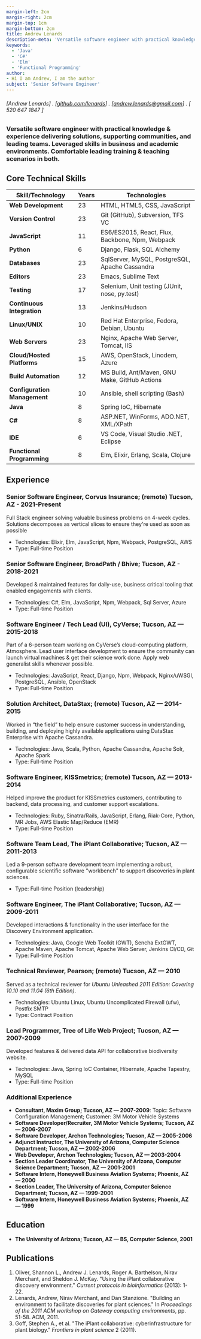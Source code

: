 ```yaml
---
margin-left: 2cm
margin-right: 2cm
margin-top: 1cm
margin-bottom: 2cm
title: Andrew Lenards
description-meta: 'Versatile software engineer with practical knowledge & experience delivering solutions, supporting communities, and leading teams. Leveraged skills in business and academic environments. Comfortable leading training & teaching scenarios in both.'
keywords:
  - 'Java'
  - 'C#'
  - 'Elm'
  - 'Functional Programming'
author:
- Hi I am Andrew, I am the author
subject: 'Senior Software Engineer'
---
```

###### [Andrew Lenards] . [[github.com/lenards](https://github.com/lenards)] . [andrew.lenards@gmail.com] . [ 520 647 1847 ]

### Versatile software engineer with practical knowledge & experience delivering solutions, supporting communities, and leading teams. Leveraged skills in business and academic environments. Comfortable leading training & teaching scenarios in both.

## Core Technical Skills  

| Skill/Technology          | Years | Technologies                                          |
| ------------------------- | ----- | ----------------------------------------------------- |
| **Web Development**       | 23    | HTML, HTML5, CSS, JavaScript                          |
| **Version Control**       | 23    | Git (GitHub), Subversion, TFS VC                      |
| **JavaScript**            | 11    | ES6/ES2015, React, Flux, Backbone, Npm, Webpack       |
| **Python**                | 6     | Django, Flask, SQL Alchemy                            |
| **Databases**             | 23    | SqlServer, MySQL, PostgreSQL, Apache Cassandra        |
| **Editors**               | 23    | Emacs, Sublime Text                                   |
| **Testing**               | 17    | Selenium, Unit testing (JUnit, nose, py.test)         |
| **Continuous Integration**| 13    | Jenkins/Hudson                                        |
| **Linux/UNIX**            | 10    | Red Hat Enterprise, Fedora, Debian, Ubuntu            |
| **Web Servers**           | 23    | Nginx, Apache Web Server, Tomcat, IIS                 |
| **Cloud/Hosted Platforms**| 15    | AWS, OpenStack, Linodem, Azure                        |
| **Build Automation**      | 12    | MS Build, Ant/Maven, GNU Make, GitHub Actions         |
| **Configuration Management** | 10 | Ansible, shell scripting (Bash)                       |
| **Java**                  | 8     | Spring IoC, Hibernate                                 |
| **C#**                    | 8     | ASP.NET, WinForms, ADO.NET, XML/XPath                 |
| **IDE**                   | 6     | VS Code, Visual Studio .NET, Eclipse                  |
| **Functional Programming**| 8     | Elm, Elixir, Erlang, Scala, Clojure                   |

## Experience  

### Senior Software Engineer, Corvus Insurance; (remote) Tucson, AZ - 2021-Present
Full Stack engineer solving valuable business problems on 4-week cycles. Solutions decomposes as vertical slices to ensure they're used as soon as possible
- Technologies: Elixir, Elm, JavaScript, Npm, Webpack, PostgreSQL, AWS
- Type: Full-time Position  


### Senior Software Engineer, BroadPath / Bhive; Tucson, AZ - 2018-2021
Developed & maintained features for daily-use, business critical tooling that enabled engagements with clients.
- Technologies: C#, Elm, JavaScript, Npm, Webpack, Sql Server, Azure
- Type: Full-time Position  

### Software Engineer / Tech Lead (UI), CyVerse; Tucson, AZ — 2015-2018  
Part of a 6-person team working on CyVerse’s cloud-computing platform, Atmosphere. Lead user interface development to ensure the community can launch virtual machines & get their science work done. Apply web generalist skills whenever possible.  
- Technologies: JavaScript, React, Django, Npm, Webpack, Nginx/uWSGI, PostgreSQL, Ansible, OpenStack  
- Type: Full-time Position  

### Solution Architect, DataStax; (remote) Tucson, AZ — 2014-2015  
Worked in “the field” to help ensure customer success in understanding, building, and deploying highly available applications using DataStax Enterprise with Apache Cassandra.  
- Technologies: Java, Scala, Python, Apache Cassandra, Apache Solr, Apache Spark  
- Type: Full-time Position  

### Software Engineer, KISSmetrics; (remote) Tucson, AZ — 2013-2014  
Helped improve the product for KISSmetrics customers, contributing to backend, data processing, and customer support escalations.  
- Technologies: Ruby, Sinatra/Rails, JavaScript, Erlang, Riak-Core, Python, MR Jobs, AWS Elastic Map/Reduce (EMR)  
- Type: Full-time Position  

### Software Team Lead, The iPlant Collaborative; Tucson, AZ — 2011-2013  
Led a 9-person software development team implementing a robust, configurable scientific software "workbench" to support discoveries in plant sciences.  
- Type: Full-time Position (leadership)  

### Software Engineer, The iPlant Collaborative; Tucson, AZ — 2009-2011  
Developed interactions & functionality in the user interface for the Discovery Environment application.  
- Technologies: Java, Google Web Toolkit (GWT), Sencha ExtGWT, Apache Maven, Apache Tomcat, Apache Web Server, Jenkins CI/CD, Git  
- Type: Full-time Position  

### Technical Reviewer, Pearson; (remote) Tucson, AZ — 2010  
Served as a technical reviewer for *Ubuntu Unleashed 2011 Edition: Covering 10.10 and 11.04 (6th Edition)*.  
- Technologies: Ubuntu Linux, Ubuntu Uncomplicated Firewall (ufw), Postfix SMTP  
- Type: Contract Position  

### Lead Programmer, Tree of Life Web Project; Tucson, AZ — 2007-2009  
Developed features & delivered data API for collaborative biodiversity website.  
- Technologies: Java, Spring IoC Container, Hibernate, Apache Tapestry, MySQL  
- Type: Full-time Position  

### Additional Experience  
- **Consultant, Maxim Group; Tucson, AZ — 2007-2009**: Topic: Software Configuration Management; Customer: 3M Motor Vehicle Systems  
- **Software Developer/Recruiter, 3M Motor Vehicle Systems; Tucson, AZ — 2006-2007**  
- **Software Developer, Archon Technologies; Tucson, AZ — 2005-2006**  
- **Adjunct Instructor, The University of Arizona, Computer Science Department; Tucson, AZ — 2002-2006**  
- **Web Developer, Archon Technologies; Tucson, AZ — 2003-2004**  
- **Section Leader Coordinator, The University of Arizona, Computer Science Department; Tucson, AZ — 2001-2001**  
- **Software Intern, Honeywell Business Aviation Systems; Phoenix, AZ — 2000**  
- **Section Leader, The University of Arizona, Computer Science Department; Tucson, AZ — 1999-2001**  
- **Software Intern, Honeywell Business Aviation Systems; Phoenix, AZ — 1999**  

## Education  
- **The University of Arizona; Tucson, AZ — BS, Computer Science, 2001**  

## Publications  
1. Oliver, Shannon L., Andrew J. Lenards, Roger A. Barthelson, Nirav Merchant, and Sheldon J. McKay. "Using the iPlant collaborative discovery environment." *Current protocols in bioinformatics* (2013): 1-22.  
2. Lenards, Andrew, Nirav Merchant, and Dan Stanzione. "Building an environment to facilitate discoveries for plant sciences." In *Proceedings of the 2011 ACM workshop on Gateway computing environments*, pp. 51-58. ACM, 2011.  
3. Goff, Stephen A., et al. "The iPlant collaborative: cyberinfrastructure for plant biology." *Frontiers in plant science* 2 (2011).
